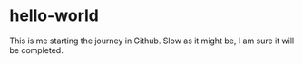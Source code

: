 # hello-world
This is me starting the journey in Github. Slow as it might be, I am sure it will be completed.
